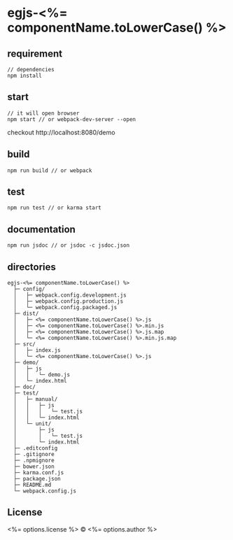 # egjs-<%= componentName.toLowerCase() %>

## requirement

```
// dependencies
npm install
```

## start

```
// it will open browser
npm start // or webpack-dev-server --open
```

checkout http://localhost:8080/demo

## build

```
npm run build // or webpack
```

## test

```
npm run test // or karma start
```

## documentation

```
npm run jsdoc // or jsdoc -c jsdoc.json
```

## directories

```
egjs-<%= componentName.toLowerCase() %>
  ├─ config/
  │   ├─ webpack.config.development.js
  │   ├─ webpack.config.production.js
  │   └─ webpack.config.packaged.js
  ├─ dist/
  │   ├─ <%= componentName.toLowerCase() %>.js
  │   ├─ <%= componentName.toLowerCase() %>.min.js
  │   ├─ <%= componentName.toLowerCase() %>.js.map
  │   └─ <%= componentName.toLowerCase() %>.min.js.map
  ├─ src/
  │   ├─ index.js
  │   └─ <%= componentName.toLowerCase() %>.js
  ├─ demo/
  │   ├─ js
  │   │   └─ demo.js
  │   └─ index.html
  ├─ doc/
  ├─ test/
  │   ├─ manual/
  │   │   ├─ js
  │   │   │   └─ test.js
  │   │   └─ index.html
  │   └─ unit/
  │       ├─ js
  │       │   └─ test.js
  │       └─ index.html
  ├─ .editconfig
  ├─ .gitignore
  ├─ .npmignore
  ├─ bower.json
  ├─ karma.conf.js
  ├─ package.json
  ├─ README.md
  └─ webpack.config.js
```

## License

<%= options.license %> © <%= options.author %>
